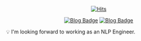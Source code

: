 <div align=center>
  
[![Hits](https://hits.seeyoufarm.com/api/count/incr/badge.svg?url=https%3A%2F%2Fgithub.com%2Fthe-huistle&count_bg=%2378A4F8&title_bg=%23897878&icon=github.svg&icon_color=%23E7E7E7&title=hits&edge_flat=false)](https://hits.seeyoufarm.com)

[![Blog Badge](http://img.shields.io/badge/-TechBlog-FC9179?style=flat&logo=Textpattern&logoColor=white&link=https://the-huistle.github.io/)](https://the-huistle.github.io/) [![Blog Badge](http://img.shields.io/badge/-Blog-FC9179?style=flat&logo=Naver&logoColor=white&link=https://blog.naver.com/inysher)](https://blog.naver.com/inysher)

</div>

💡 I'm looking forward to working as an NLP Engineer.








<!--
[![Top Langs](https://github-readme-stats.vercel.app/api/top-langs/?username=the-huistle)](https://github.com/anuraghazra/github-readme-stats)

**Beatriz-Yun/Beatriz-Yun** is a ✨ _special_ ✨ repository because its `README.md` (this file) appears on your GitHub profile.

Here are some ideas to get you started:

- 🔭 I’m currently working on ...
- 🌱 I’m currently learning ...
- 👯 I’m looking to collaborate on ...
- 🤔 I’m looking for help with ...
- 💬 Ask me about ...
- 📫 How to reach me: ...
- 😄 Pronouns: ...
- ⚡ Fun fact: ...
-->
